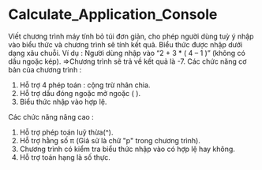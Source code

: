 # Calculate_Application_Console
Viết chương trình máy tính bỏ túi đơn giản, cho phép người dùng tuỳ ý nhập vào biểu thức và chương trình sẽ tính kết quả.
Biểu thức được nhập dưới dạng xâu chuỗi.
Ví dụ : Người dùng nhập vào “2 + 3 * ( 4 – 1 )” (không có dấu ngoặc kép).
=>Chương trình sẽ trả về kết quả là -7.
Các chức năng cơ bản của chương trình :
1.	Hỗ trợ 4 phép toán : cộng trừ nhân chia.
2.	Hỗ trợ dấu đóng ngoặc mở ngoặc ( ).
3.	Biểu thức nhập vào hợp lệ.

Các chức năng nâng cao : 
1.	Hỗ trợ phép toán luỹ thừa(^).
2.	Hỗ trợ hằng số π (Giả sử là chữ "p" trong chương trình).
3.	Chương trình có kiểm tra biểu thức nhập vào có hợp lệ hay không.
4.	Hỗ trợ toán hạng là số thực.
